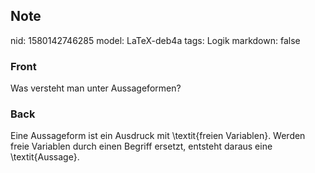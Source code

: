 ## Note
nid: 1580142746285
model: LaTeX-deb4a
tags: Logik
markdown: false

### Front
Was versteht man unter Aussageformen?

### Back
Eine Aussageform ist ein Ausdruck mit \textit{freien Variablen}. Werden freie
Variablen durch einen Begriff ersetzt, entsteht daraus eine \textit{Aussage}.
